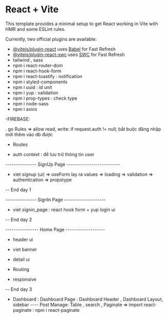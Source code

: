 # React + Vite

This template provides a minimal setup to get React working in Vite with HMR and some ESLint rules.

Currently, two official plugins are available:

- [@vitejs/plugin-react](https://github.com/vitejs/vite-plugin-react/blob/main/packages/plugin-react/README.md) uses [Babel](https://babeljs.io/) for Fast Refresh
- [@vitejs/plugin-react-swc](https://github.com/vitejs/vite-plugin-react-swc) uses [SWC](https://swc.rs/) for Fast Refresh
- tailwind , sass
- npm i react-router-dom
- npm i react-hook-form
- npm i react-toastify : notification
- npm i styled-components
- npm i uuid : id unit
- npm i yup : validation
- npm i prop-types : check type
- npm i node-sass
- npm i axios

-FIREBASE:

. go Rules => allow read, write: if request.auth != null; bắt buộc đăng nhập mới thêm vào db được

- Routes

- auth context : để lưu trữ thông tin user

--------------- SignUp Page --------------------------

- viet signup (ui) => useForm lay ra values => loading => validation => authentication => propstype

-- End day 1

--------------- SignIn Page --------------------

- viet signin_page : react hook form + yup login ui

-- End day 2

---------------- Home Page -------------------

- header ui

- viet banner

- detail ui

- Routing

- responsive

-- End day 3

- Dashboard : Dashboard Page : Dashboard Header , Dashboard Layout, sidebar
  ---- Post Manage: Table , search , Paginate
  => import react-paginate : npm i react-paginate
